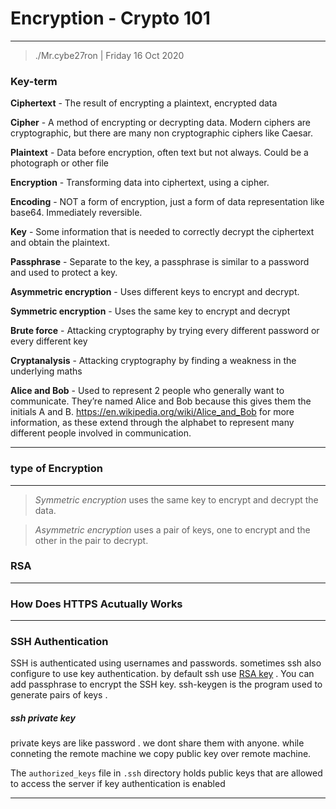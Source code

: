# Encryption - Crypto 101

* * * 

> ./Mr.cybe27ron  |  Friday 16 Oct 2020


### Key-term 

**Ciphertext** - The result of encrypting a plaintext, encrypted data

**Cipher** - A method of encrypting or decrypting data. Modern ciphers are cryptographic, but there are many non cryptographic ciphers like Caesar.

**Plaintext** - Data before encryption, often text but not always. Could be a photograph or other file

**Encryption** - Transforming data into ciphertext, using a cipher.

**Encoding** - NOT a form of encryption, just a form of data representation like base64. Immediately reversible.

**Key** - Some information that is needed to correctly decrypt the ciphertext and obtain the plaintext.

**Passphrase** - Separate to the key, a passphrase is similar to a password and used to protect a key.

**Asymmetric encryption** - Uses different keys to encrypt and decrypt.

**Symmetric encryption** - Uses the same key to encrypt and decrypt

**Brute force** - Attacking cryptography by trying every different password or every different key

**Cryptanalysis** - Attacking cryptography by finding a weakness in the underlying maths

**Alice and Bob** - Used to represent 2 people who generally want to communicate. They’re named Alice and Bob because this gives them the initials A and B. https://en.wikipedia.org/wiki/Alice_and_Bob for more information, as these extend through the alphabet to represent many different people involved in communication.

* * * 

### type of Encryption

* * *

> *Symmetric encryption* uses the same key to encrypt and decrypt the data.

> *Asymmetric encryption* uses a pair of keys, one to encrypt and the other in the pair to decrypt.


### RSA


* * *

### How Does HTTPS Acutually Works

* * * 

### SSH Authentication 

 <p> SSH is authenticated using usernames and passwords. sometimes ssh also configure to use key authentication. by default ssh use <u>RSA key</u> . You can add  passphrase to encrypt the SSH key. ssh-keygen is the program used to generate pairs of keys . </p>

##### ssh private key 
 <p>  private keys are like password . we dont share them with anyone. while conneting the remote machine we copy public key over remote machine.</p>

 <p> The <code>authorized_keys</code> file in <code>.ssh</code> directory holds public keys that are allowed to access the server if key authentication is enabled</p>


* * * 
